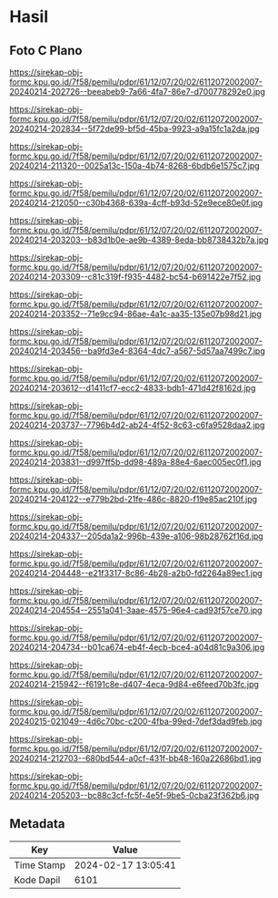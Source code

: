 # Hasil

## Foto C Plano

https://sirekap-obj-formc.kpu.go.id/7f58/pemilu/pdpr/61/12/07/20/02/6112072002007-20240214-202726--beeabeb9-7a66-4fa7-86e7-d700778292e0.jpg

https://sirekap-obj-formc.kpu.go.id/7f58/pemilu/pdpr/61/12/07/20/02/6112072002007-20240214-202834--5f72de99-bf5d-45ba-9923-a9a15fc1a2da.jpg

https://sirekap-obj-formc.kpu.go.id/7f58/pemilu/pdpr/61/12/07/20/02/6112072002007-20240214-211320--0025a13c-150a-4b74-8268-6bdb6e1575c7.jpg

https://sirekap-obj-formc.kpu.go.id/7f58/pemilu/pdpr/61/12/07/20/02/6112072002007-20240214-212050--c30b4368-639a-4cff-b93d-52e9ece80e0f.jpg

https://sirekap-obj-formc.kpu.go.id/7f58/pemilu/pdpr/61/12/07/20/02/6112072002007-20240214-203203--b83d1b0e-ae9b-4389-8eda-bb8738432b7a.jpg

https://sirekap-obj-formc.kpu.go.id/7f58/pemilu/pdpr/61/12/07/20/02/6112072002007-20240214-203309--c81c319f-f935-4482-bc54-b691422e7f52.jpg

https://sirekap-obj-formc.kpu.go.id/7f58/pemilu/pdpr/61/12/07/20/02/6112072002007-20240214-203352--71e9cc94-86ae-4a1c-aa35-135e07b98d21.jpg

https://sirekap-obj-formc.kpu.go.id/7f58/pemilu/pdpr/61/12/07/20/02/6112072002007-20240214-203456--ba9fd3e4-8364-4dc7-a567-5d57aa7499c7.jpg

https://sirekap-obj-formc.kpu.go.id/7f58/pemilu/pdpr/61/12/07/20/02/6112072002007-20240214-203612--d1411cf7-ecc2-4833-bdb1-471d42f8162d.jpg

https://sirekap-obj-formc.kpu.go.id/7f58/pemilu/pdpr/61/12/07/20/02/6112072002007-20240214-203737--7796b4d2-ab24-4f52-8c63-c6fa9528daa2.jpg

https://sirekap-obj-formc.kpu.go.id/7f58/pemilu/pdpr/61/12/07/20/02/6112072002007-20240214-203831--d997ff5b-dd98-489a-88e4-6aec005ec0f1.jpg

https://sirekap-obj-formc.kpu.go.id/7f58/pemilu/pdpr/61/12/07/20/02/6112072002007-20240214-204122--e779b2bd-21fe-486c-8820-f19e85ac210f.jpg

https://sirekap-obj-formc.kpu.go.id/7f58/pemilu/pdpr/61/12/07/20/02/6112072002007-20240214-204337--205da1a2-996b-439e-a106-98b28762f16d.jpg

https://sirekap-obj-formc.kpu.go.id/7f58/pemilu/pdpr/61/12/07/20/02/6112072002007-20240214-204448--e21f3317-8c86-4b28-a2b0-fd2264a89ec1.jpg

https://sirekap-obj-formc.kpu.go.id/7f58/pemilu/pdpr/61/12/07/20/02/6112072002007-20240214-204554--2551a041-3aae-4575-96e4-cad93f57ce70.jpg

https://sirekap-obj-formc.kpu.go.id/7f58/pemilu/pdpr/61/12/07/20/02/6112072002007-20240214-204734--b01ca674-eb4f-4ecb-bce4-a04d81c9a306.jpg

https://sirekap-obj-formc.kpu.go.id/7f58/pemilu/pdpr/61/12/07/20/02/6112072002007-20240214-215942--f6191c8e-d407-4eca-9d84-e6feed70b3fc.jpg

https://sirekap-obj-formc.kpu.go.id/7f58/pemilu/pdpr/61/12/07/20/02/6112072002007-20240215-021049--4d6c70bc-c200-4fba-99ed-7def3dad9feb.jpg

https://sirekap-obj-formc.kpu.go.id/7f58/pemilu/pdpr/61/12/07/20/02/6112072002007-20240214-212703--680bd544-a0cf-431f-bb48-160a22686bd1.jpg

https://sirekap-obj-formc.kpu.go.id/7f58/pemilu/pdpr/61/12/07/20/02/6112072002007-20240214-205203--bc88c3cf-fc5f-4e5f-9be5-0cba23f362b6.jpg


## Metadata

| Key        | Value               |
| ---------- | ------------------- |
| Time Stamp | 2024-02-17 13:05:41 |
| Kode Dapil | 6101                |



